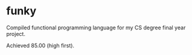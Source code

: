funky
=====

Compiled functional programming language for my CS degree final year project.

Achieved 85.00 (high first).
